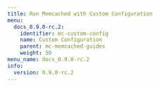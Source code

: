 ```yaml
---
title: Run Memcached with Custom Configuration
menu:
  docs_0.9.0-rc.2:
    identifier: mc-custom-config
    name: Custom Configuration
    parent: mc-memcached-guides
    weight: 50
menu_name: docs_0.9.0-rc.2
info:
  version: 0.9.0-rc.2
---
```


